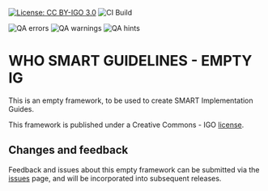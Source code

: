 [![License: CC BY-IGO 3.0](https://licensebuttons.net/l/by-nc/3.0/igo/80x15.png)](https://creativecommons.org/licenses/by/3.0/igo)
![CI Build](https://img.shields.io/github/actions/workflow/status/DigitalSQR/smart-ig-empty/ghbuild.yml)  
  

![QA errors](https://img.shields.io/badge/dynamic/json?url=https%3A%2F%2Fdigitalsqr.github.io%2Fsmart-ig-empty%2Fqa.json&query=%24.errs&logoColor=red&label=QA%20errors)
![QA warnings](https://img.shields.io/badge/dynamic/json?url=https%3A%2F%2Fdigitalsqr.github.io%2Fsmart-ig-empty%2Fqa.json&query=%24.warnings&logoColor=orange&label=QA%20warnings)
![QA hints](https://img.shields.io/badge/dynamic/json?url=https%3A%2F%2Fdigitalsqr.github.io%2Fsmart-ig-empty%2Fqa.json&query=%24.hints&logoColor=yellow&label=QA%20hints)


# WHO SMART GUIDELINES - EMPTY IG

This is an empty framework, to be used to create SMART Implementation Guides.

This framework is published under a Creative Commons - IGO [license](LICENSE.md).

## Changes and feedback

Feedback and issues about this empty framework can be submitted via the [issues](issues) page, and will be incorporated into subsequent releases.
